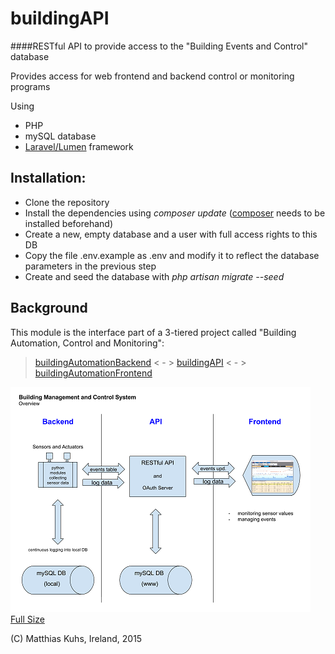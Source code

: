 # buildingAPI

####RESTful API to provide access to the "Building Events and Control" database

Provides access for web frontend and backend control or monitoring programs

Using
* PHP
* mySQL database
* [Laravel/Lumen](http://lumen.laravel.com/) framework 
 
## Installation:
* Clone the repository
* Install the dependencies using *composer update* ([composer](http://getcomposer.org) needs to be installed beforehand)
* Create a new, empty database and a user with full access rights to this DB
* Copy the file  .env.example  as  .env  and modify it to reflect the database parameters in the previous step
* Create and seed the database with *php artisan migrate --seed*

## Background
This module is the interface part of a 3-tiered project called "Building Automation, Control and Monitoring":

>[buildingAutomationBackend](https://github.com/matthiku/buildingAutomationBackend)  < - > [buildingAPI](https://github.com/matthiku/buildingAPI)  < - > [buildingAutomationFrontend](https://github.com/matthiku/buildingAutomationFrontend)

![flowdiagram](https://github.com/matthiku/buildingAutomationBackend/blob/master/Building%20Management%20Overview%20Small.png)
[Full Size](https://github.com/matthiku/buildingAutomationBackend/blob/master/Building%20Management%20Overview.png)

(C) Matthias Kuhs, Ireland, 2015
